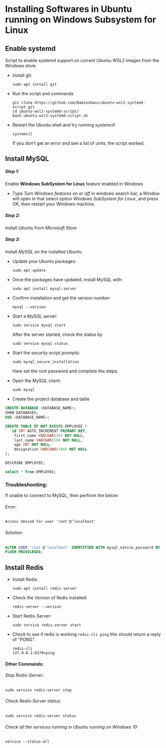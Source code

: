 # Installing Softwares in Ubuntu running on Windows Subsystem for Linux



## Enable systemd

Script to enable systemd support on current Ubuntu WSL2 images from the Windows store.

- Install git:

  ```shell
  sudo apt install git
  ```

- Run the script and commands

  ```shell
  git clone https://github.com/DamionGans/ubuntu-wsl2-systemd-script.git
  cd ubuntu-wsl2-systemd-script/
  bash ubuntu-wsl2-systemd-script.sh
  ```

- Restart the Ubuntu shell and try running *systemctl*

  ```shell
  systemctl
  ```

  If you don't get an error and see a list of units, the script worked.



## Install MySQL

##### Step 1: 

Enable **Windows SubSystem for Linux** feature enabled in Windows

- Type *Turn Windows features on or off* in windows search bar, a Window will open in that select option 	*Windows SubSystem for Linux*, and press OK, then restart your Windows machine.

##### Step 2: 

Install *Ubuntu* from *Microsoft Store*

##### Step 3:

Install *MySQL* on the installed Ubuntu

- Update your Ubuntu packages: 

  ```shell
  sudo apt update
  ```

- Once the packages have updated, install MySQL with: 

  ```shell
  sudo apt install mysql-server
  ```

- Confirm installation and get the version number: 

  ```shell
  mysql --version
  ```

- Start a MySQL server: 

  ```shell
  sudo service mysql start
  ```

  After the server started, check the status by

  ```shell
  sudo service mysql status
  ```

- Start the security script prompts:

  ```shell
  sudo mysql_secure_installation
  ```

  Here set the root password and complete the steps.

- Open the MySQL client:

  ```shell
  sudo mysql
  ```

-  Create the project database and table

  ```sql
  CREATE DATABASE <DATABASE_NAME>;
  SHOW DATABASES;
  USE <DATABASE_NAME>;
  
  CREATE TABLE IF NOT EXISTS EMPLOYEE (
     id INT AUTO_INCREMENT PRIMARY KEY,
      first_name VARCHAR(50) NOT NULL,
      last_name VARCHAR(50) NOT NULL,
      age INT NOT NULL,
      designation VARCHAR(100) NOT NULL
  );
  
  DESCRIBE EMPLOYEE;
  
  select * from EMPLOYEE;
  ```

### Troubleshooting:

If unable to connect to MySQL, then perform the below:

###### Error:

`Access denied for user 'root'@'localhost'` 

###### Solution:

```sql
ALTER USER 'root'@'localhost' IDENTIFIED WITH mysql_native_password BY 'ROOT_PASSWORD';
FLUSH PRIVILEGES;
```



## Install Redis

- Install Redis:

  ```shell
  sudo apt install redis-server
  ```

- Check the Version of Redis installed:

  ```shell
  redis-server --version
  ```

- Start Redis-Server:

  ```shell
  sudo service redis-server start
  ```

- Check to see if redis is working `redis-cli ping` this should return a reply of "PONG".

  ```shell
  redis-cli
  127.0.0.1:6379>ping
  ```

#### Other Commands:

###### Stop Redis-Server:

```shell
sudo service redis-server stop
```

###### Check Redis-Server status:

```shell
sudo service redis-server status
```

###### Check all the services running in Ubuntu running on Windows 10:

```shell
service --status-all
```
